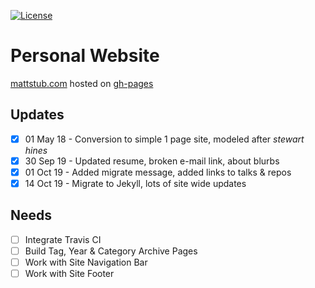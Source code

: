[![License](https://img.shields.io/github/license/mattstub/mattstub.github.io.svg)](https://github.com/mattstub/mattstub.github.io/blob/master/LICENSE)

# Personal Website
[mattstub.com](http://www.mattstub.com) hosted on [gh-pages](https://www.github.com)

## Updates
- [x] 01 May 18 - Conversion to simple 1 page site, modeled after *stewart hines*
- [x] 30 Sep 19 - Updated resume, broken e-mail link, about blurbs
- [x] 01 Oct 19 - Added migrate message, added links to talks & repos
- [x] 14 Oct 19 - Migrate to Jekyll, lots of site wide updates

## Needs
- [ ] Integrate Travis CI
- [ ] Build Tag, Year & Category Archive Pages
- [ ] Work with Site Navigation Bar
- [ ] Work with Site Footer
